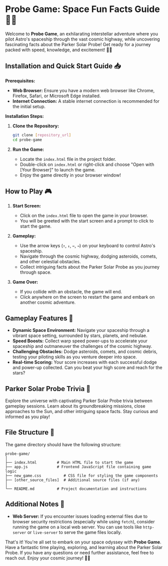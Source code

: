 # Probe Game: Space Fun Facts Guide 🚀🌟

Welcome to **Probe Game**, an exhilarating interstellar adventure where you pilot Astro's spaceship through the vast cosmic highway, while uncovering fascinating facts about the Parker Solar Probe! Get ready for a journey packed with speed, knowledge, and excitement! 🌌✨

## Installation and Quick Start Guide 📥

**Prerequisites:**
- **Web Browser:** Ensure you have a modern web browser like Chrome, Firefox, Safari, or Microsoft Edge installed.
- **Internet Connection:** A stable internet connection is recommended for the initial setup.

**Installation Steps:**
1. **Clone the Repository:**
   ```bash
   git clone [repository_url]
   cd probe-game
   ```

2. **Run the Game:**
   - Locate the `index.html` file in the project folder.
   - Double-click on `index.html` or right-click and choose "Open with [Your Browser]" to launch the game.
   - Enjoy the game directly in your browser window!

## How to Play 🎮

1. **Start Screen:**
   - Click on the `index.html` file to open the game in your browser.
   - You will be greeted with the start screen and a prompt to click to start the game.

2. **Gameplay:**
   - Use the arrow keys (`↑`, `↓`, `←`, `→`) on your keyboard to control Astro's spaceship.
   - Navigate through the cosmic highway, dodging asteroids, comets, and other celestial obstacles.
   - Collect intriguing facts about the Parker Solar Probe as you journey through space.

3. **Game Over:**
   - If you collide with an obstacle, the game will end.
   - Click anywhere on the screen to restart the game and embark on another cosmic adventure.

## Gameplay Features 🚀

- **Dynamic Space Environment:** Navigate your spaceship through a vibrant space setting, surrounded by stars, planets, and nebulae.
- **Speed Boosts:** Collect warp speed power-ups to accelerate your spaceship and outmaneuver the challenges of the cosmic highway.
- **Challenging Obstacles:** Dodge asteroids, comets, and cosmic debris, testing your piloting skills as you venture deeper into space.
- **Real-time Scoring:** Your score increases with each successful dodge and power-up collected. Can you beat your high score and reach for the stars?

## Parker Solar Probe Trivia 🌟

Explore the universe with captivating Parker Solar Probe trivia between gameplay sessions. Learn about its groundbreaking missions, close approaches to the Sun, and other intriguing space facts. Stay curious and informed as you play!

## File Structure 📂

The game directory should have the following structure:

```
probe-game/
│
├── index.html         # Main HTML file to start the game
├── app.js             # Frontend JavaScript file containing game logic
├── new_game.css          # CSS file for styling the game components
├── [other_source_files]  # Additional source files (if any)
│
└── README.md          # Project documentation and instructions
```

## Additional Notes 📝

- **Web Server:** If you encounter issues loading external files due to browser security restrictions (especially while using `fetch`), consider running the game on a local web server. You can use tools like `http-server` or `live-server` to serve the game files locally.

That's it! You're all set to embark on your space odyssey with **Probe Game**. Have a fantastic time playing, exploring, and learning about the Parker Solar Probe. If you have any questions or need further assistance, feel free to reach out. Enjoy your cosmic journey! 🌌✨
